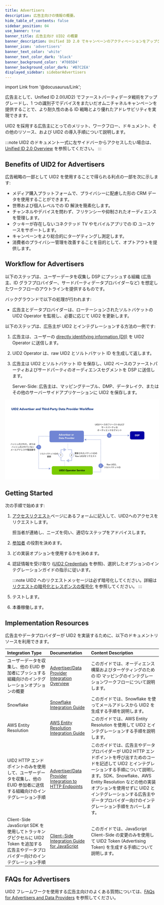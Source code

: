 ```yaml
---
title: Advertisers
description: 広告主向けの情報の概要。
hide_table_of_contents: false
sidebar_position: 04
use_banner: true
banner_title: 広告主向け UID2 の概要
banner_description: Unified ID 2.0 でキャンペーンのアクティベーションをアップグレードしましょう。
banner_icon: 'advertisers'
banner_text_color: 'white'
banner_text_color_dark: 'black'
banner_background_color: '#7085D4'
banner_background_color_dark: '#B7C2EA'
displayed_sidebar: sidebarAdvertisers
---
```


import Link from '@docusaurus/Link';

広告主として、Unified ID 2.0(UID2) でファーストパーティデータ戦術をアップグレードし、1 つの識別子でデバイスをまたいだオムニチャネルキャンペーンを提供することで、より耐久性のある ID 戦略とより優れたアドレサビリティを実現できます。

UID2 を採用する広告主にとってのメリット、ワークフロー、ドキュメント、その他のリソース、および UID2 の導入手順について説明します。

:::note
UID2 のドキュメント一式に左サイドバーからアクセスしたい場合は、[Unified ID 2.0 Overview](../intro.md) を参照してください。
:::

## Benefits of UID2 for Advertisers

広告戦略の一部として UID2 を使用することで得られる利点の一部を次に示します:
- メディア購入プラットフォームで、プライバシーに配慮した形の CRM データを使用することができます。
- 世帯および個人レベルでの ID 解決を簡素化します。
- チャンネルやデバイスを問わず、フリケンシーや抑制されたオーディエンスを管理します。
- クッキーが存在しないコネクテッド TV やモバイルアプリでの ID ユースケースをサポートします。
- キャンペーンをより総合的にターゲティングし測定します。
- 消費者のプライバシー管理を改善することを目的として、オプトアウトを提供します。

## Workflow for Advertisers

以下のステップは、ユーザーデータを収集し DSP にプッシュする組織 (広告主、ID グラフプロバイダー、サードパーティデータプロバイダーなど) を想定したワークフローのアウトラインを提供するものです。

バックグラウンドで以下の処理が行われます:
* 広告主とデータプロバイダーは、ローテーションされたソルトバケットの UID2 Operator を監視し、必要に応じて UID2 を更新します。

以下のステップは、広告主が UID2 とインテグレーションする方法の一例です:

1. 広告主は、ユーザーの [directly identifying information (DII)](../ref-info/glossary-uid.md#gl-dii) を UID2 Operator に送信します。
2. UID2 Operator は、raw UID2 とソルトバケット ID を生成して返します。
3. 広告主は UID2 とソルトバケット ID を保存し、UID2 ベースのファーストパーティおよびサードパーティのオーディエンスセグメントを DSP に送信します。

      Server-Side: 広告主は、マッピングテーブル、DMP、データレイク、またはその他のサーバーサイドアプリケーションに UID2 を保存します。

![Data Provider Workflow](images/UID2AdvertiserAndThirdPartyDataProviderWorkflow.jpg)

## Getting Started

次の手順で始めます:

1. [アクセスリクエスト](/request-access)ページにあるフォームに記入して、UID2へのアクセスをリクエストします。

   担当者が連絡し、ニーズを伺い、適切なステップをアドバイスします。
1. [参加者](participants-overview.md#uid2-external-participants) の役割を決めます。
1. どの実装オプションを使用するかを決めます。
1. 認証情報を受け取り ([UID2 Credentials](../getting-started/gs-credentials.md) を参照)、選択したオプションのインテグレーションガイドの指示に従います。

   :::note
   UID2 へのリクエストメッセージは必ず暗号化してください。詳細は [リクエストの暗号化とレスポンスの復号化](../getting-started/gs-encryption-decryption.md) を参照してください。
   :::
1. テストします。
1. 本番稼働します。

## Implementation Resources

広告主やデータプロバイダーが UID2 を実装するために、以下のドキュメントリソースを利用できます。

| Integration Type| Documentation | Content Description |
| :--- | :--- | :--- |
| ユーザーデータを収集し、他の EUID 参加者にプッシュする組織向けのインテグレーションオプションの概要 | [Advertiser/Data Provider Integration Overview](../guides/integration-advertiser-dataprovider-overview.md) | このガイドでは、オーディエンス構築およびターゲティングのための ID マッピングのインテグレーションワークフローについて説明します。 |
| Snowflake | [Snowflake Integration Guide](../guides/integration-snowflake.md) | このガイドでは、Snowflake を使ってメールアドレスから UID2 を生成する手順を説明します。 |
| AWS Entity Resolution | [AWS Entity Resolution Integration Guide](../guides/integration-aws-entity-resolution.md) | このガイドでは、AWS Entity Resolution を使用して UID2 とインテグレーションする手順を説明します。 |
| UID2 HTTP エンドポイントのみを使用して、ユーザーデータを収集し、他の EUID 参加者に送信する組織向けのインテグレーション手順 | [Advertiser/Data Provider Integration to HTTP Endpoints](../guides/integration-advertiser-dataprovider-endpoints.md) | このガイドでは、広告主やデータプロバイダーが UID2 HTTP エンドポイントを呼び出すためのコードを記述して UID2 とインテグレーションする手順について説明します。SDK、Snowflake、AWS Entity Resolution などの他の実装オプションを使用せずに UID2 とインテグレーションする広告主やデータプロバイダー向けのインテグレーション手順をカバーします。 |
| Client-Side JavaScript SDK を使用してトラッキングピクセルに UID2 Token を追加する広告主やデータプロバイダー向けのインテグレーション手順 | [Client-Side Integration Guide for JavaScript](../guides/integration-javascript-client-side.md) | このガイドでは、JavaScript Client-Side の変更のみを使用して UID2 Token (Advertising Token) を生成する手順について説明します。<!-- UID2_only: Not applicable for EUID --> |

## FAQs for Advertisers

UID2 フレームワークを使用する広告主向けのよくある質問については、[FAQs for Advertisers and Data Providers](../getting-started/gs-faqs.md#faqs-for-advertisers-and-data-providers) を参照してください。
